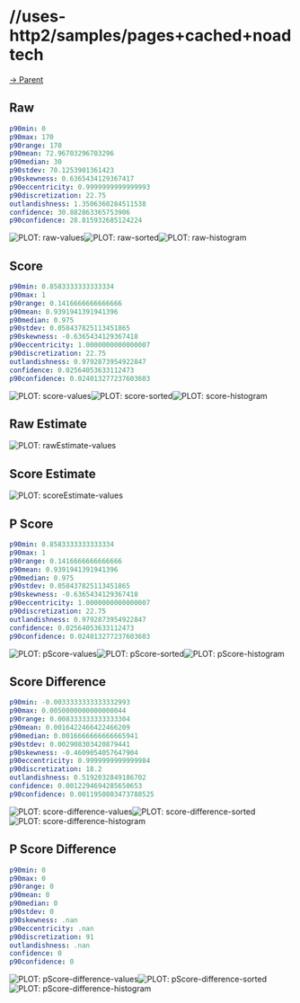 
# //uses-http2/samples/pages+cached+noadtech

[→ Parent](../..)


## Raw


```yaml
p90min: 0
p90max: 170
p90range: 170
p90mean: 72.96703296703296
p90median: 30
p90stdev: 70.1253901361423
p90skewness: 0.6365434129367417
p90eccentricity: 0.9999999999999993
p90discretization: 22.75
outlandishness: 1.3506360284511538
confidence: 30.882863365753906
p90confidence: 28.815932685124224

```

![PLOT: raw-values](./raw/values.svg)![PLOT: raw-sorted](./raw/sorted.svg)![PLOT: raw-histogram](./raw/histogram.svg)
## Score


```yaml
p90min: 0.8583333333333334
p90max: 1
p90range: 0.1416666666666666
p90mean: 0.9391941391941396
p90median: 0.975
p90stdev: 0.058437825113451865
p90skewness: -0.6365434129367418
p90eccentricity: 1.0000000000000007
p90discretization: 22.75
outlandishness: 0.9792873954922847
confidence: 0.02564053633112473
p90confidence: 0.024013277237603603

```

![PLOT: score-values](./score/values.svg)![PLOT: score-sorted](./score/sorted.svg)![PLOT: score-histogram](./score/histogram.svg)
## Raw Estimate

![PLOT: rawEstimate-values](./rawEstimate/values.svg)
## Score Estimate

![PLOT: scoreEstimate-values](./scoreEstimate/values.svg)
## P Score


```yaml
p90min: 0.8583333333333334
p90max: 1
p90range: 0.1416666666666666
p90mean: 0.9391941391941396
p90median: 0.975
p90stdev: 0.058437825113451865
p90skewness: -0.6365434129367418
p90eccentricity: 1.0000000000000007
p90discretization: 22.75
outlandishness: 0.9792873954922847
confidence: 0.02564053633112473
p90confidence: 0.024013277237603603

```

![PLOT: pScore-values](./pScore/values.svg)![PLOT: pScore-sorted](./pScore/sorted.svg)![PLOT: pScore-histogram](./pScore/histogram.svg)
## Score Difference


```yaml
p90min: -0.0033333333333332993
p90max: 0.0050000000000000044
p90range: 0.008333333333333304
p90mean: 0.0016422466422466209
p90median: 0.0016666666666665941
p90stdev: 0.002908303420879441
p90skewness: -0.4609054057647904
p90eccentricity: 0.9999999999999984
p90discretization: 18.2
outlandishness: 0.5192032849186702
confidence: 0.0012294694285650653
p90confidence: 0.0011950803473788525

```

![PLOT: score-difference-values](./score-difference/values.svg)![PLOT: score-difference-sorted](./score-difference/sorted.svg)![PLOT: score-difference-histogram](./score-difference/histogram.svg)
## P Score Difference


```yaml
p90min: 0
p90max: 0
p90range: 0
p90mean: 0
p90median: 0
p90stdev: 0
p90skewness: .nan
p90eccentricity: .nan
p90discretization: 91
outlandishness: .nan
confidence: 0
p90confidence: 0

```

![PLOT: pScore-difference-values](./pScore-difference/values.svg)![PLOT: pScore-difference-sorted](./pScore-difference/sorted.svg)![PLOT: pScore-difference-histogram](./pScore-difference/histogram.svg)